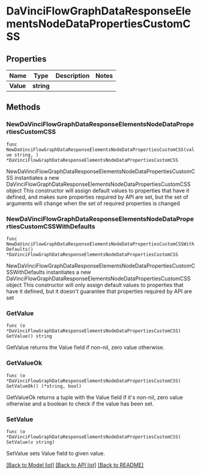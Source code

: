 # DaVinciFlowGraphDataResponseElementsNodeDataPropertiesCustomCSS

## Properties

Name | Type | Description | Notes
------------ | ------------- | ------------- | -------------
**Value** | **string** |  | 

## Methods

### NewDaVinciFlowGraphDataResponseElementsNodeDataPropertiesCustomCSS

`func NewDaVinciFlowGraphDataResponseElementsNodeDataPropertiesCustomCSS(value string, ) *DaVinciFlowGraphDataResponseElementsNodeDataPropertiesCustomCSS`

NewDaVinciFlowGraphDataResponseElementsNodeDataPropertiesCustomCSS instantiates a new DaVinciFlowGraphDataResponseElementsNodeDataPropertiesCustomCSS object
This constructor will assign default values to properties that have it defined,
and makes sure properties required by API are set, but the set of arguments
will change when the set of required properties is changed

### NewDaVinciFlowGraphDataResponseElementsNodeDataPropertiesCustomCSSWithDefaults

`func NewDaVinciFlowGraphDataResponseElementsNodeDataPropertiesCustomCSSWithDefaults() *DaVinciFlowGraphDataResponseElementsNodeDataPropertiesCustomCSS`

NewDaVinciFlowGraphDataResponseElementsNodeDataPropertiesCustomCSSWithDefaults instantiates a new DaVinciFlowGraphDataResponseElementsNodeDataPropertiesCustomCSS object
This constructor will only assign default values to properties that have it defined,
but it doesn't guarantee that properties required by API are set

### GetValue

`func (o *DaVinciFlowGraphDataResponseElementsNodeDataPropertiesCustomCSS) GetValue() string`

GetValue returns the Value field if non-nil, zero value otherwise.

### GetValueOk

`func (o *DaVinciFlowGraphDataResponseElementsNodeDataPropertiesCustomCSS) GetValueOk() (*string, bool)`

GetValueOk returns a tuple with the Value field if it's non-nil, zero value otherwise
and a boolean to check if the value has been set.

### SetValue

`func (o *DaVinciFlowGraphDataResponseElementsNodeDataPropertiesCustomCSS) SetValue(v string)`

SetValue sets Value field to given value.



[[Back to Model list]](../README.md#documentation-for-models) [[Back to API list]](../README.md#documentation-for-api-endpoints) [[Back to README]](../README.md)


